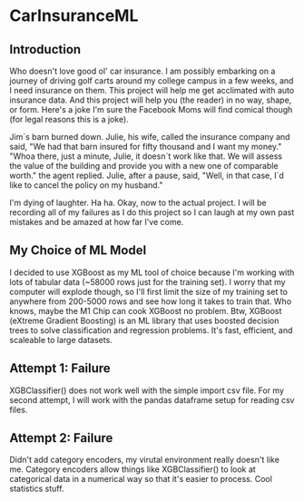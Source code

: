 # CarInsuranceML

## Introduction

Who doesn't love good ol' car insurance. I am possibly embarking on a journey of driving golf carts around my college campus in a few weeks, and I need insurance on them. This project will help me get acclimated with auto insurance data. And this project will help you (the reader) in no way, shape, or form. Here's a joke I'm sure the Facebook Moms will find comical though (for legal reasons this is a joke). 

Jim´s barn burned down. Julie, his wife, called the insurance company and said, "We had that barn insured for fifty thousand and I want my money."
"Whoa there, just a minute, Julie, it doesn´t work like that. We will assess the value of the building and provide you with a new one of comparable worth." the agent replied.
Julie, after a pause, said, "Well, in that case, I´d like to cancel the policy on my husband."

I'm dying of laughter. Ha ha. Okay, now to the actual project. I will be recording all of my failures as I do this project so I can laugh at my own past mistakes and be amazed at how far I've come. 

## My Choice of ML Model
I decided to use XGBoost as my ML tool of choice because I'm working with lots of tabular data (~58000 rows just for the training set). I worry that my computer will explode though, so I'll first limit the size of my training set to anywhere from 200-5000 rows and see how long it takes to train that. Who knows, maybe the M1 Chip can cook XGBoost no problem. Btw, XGBoost (eXtreme Gradient Boosting) is an ML library that uses boosted decision trees to solve classification and regression problems. It's fast, efficient, and scaleable to large datasets.

## Attempt 1: Failure

XGBClassifier() does not work well with the simple import csv file. For my second attempt, I will work with the pandas dataframe setup for reading csv files.

## Attempt 2: Failure

Didn't add category encoders, my virutal environment really doesn't like me. Category encoders allow things like XGBClassifier() to look at categorical data in a numerical way so that it's easier to process. Cool statistics stuff. 